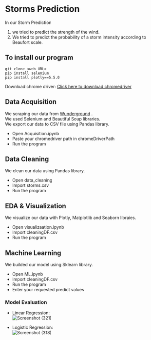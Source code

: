 # Storms Prediction
In our Storm Prediction <br>
1. we tried to predict the strength of the wind.<br>
2. We tried to predict the probability of a storm intensity according to Beaufort scale.
## To install our program
```
git clone <web URL>
pip install selenium
pip install plotly==5.5.0
```
 Download chrome driver: [Click here to download chromedriver](https://chromedriver.chromium.org/downloads)

## Data Acquisition
We scraping our data from [Wunderground](https://www.wunderground.com/hurricane/archive) .<br>
We used Selenium and Beautiful Soup libraries.<br>
We export our data to CSV file using Pandas library.<br>
- Open Acquisition.ipynb 
- Paste your chromedriver path in chromeDriverPath
- Run the program

## Data Cleaning
We clean our data using Pandas library.<br>
- Open data_cleaning
- Import storms.csv
- Run the program

## EDA & Visualization
We visualize our data with Plotly, Matplotlib and Seaborn libraies.<br>
- Open visualizaation.ipynb
- Import cleaningDF.csv
- Run the program

## Machine Learning
We builded our model using Sklearn library.<br>
- Open ML.ipynb
- Import cleaningDF.csv
- Run the program
- Enter your requested predict values

### Model Evaluation
- Linear Regression:<br>
![Screenshot (321)](https://user-images.githubusercontent.com/68068799/151043826-b3e3ea99-a3e1-470f-a2f8-b80437c71665.png)

- Logistic Regression:<br>
![Screenshot (318)](https://user-images.githubusercontent.com/68068799/151043932-4b2ff83b-798f-46f5-85d7-10c9244ad495.png)


